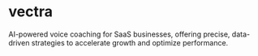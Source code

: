 # vectra
AI-powered voice coaching for SaaS businesses, offering precise, data-driven strategies to accelerate growth and optimize performance.
